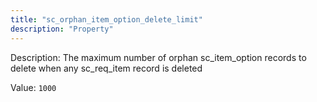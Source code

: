 ```yaml
---
title: "sc_orphan_item_option_delete_limit"
description: "Property"
---
```


Description: The maximum number of orphan sc_item_option records to delete when any sc_req_item record is deleted

Value: `1000`